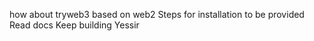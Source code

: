 how about 
tryweb3
based on web2 
Steps for installation to be provided
Read docs
Keep building
Yessir
